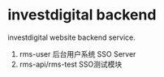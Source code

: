 # investdigital backend
investdigital website backend service.

1. rms-user 后台用户系统 SSO Server
2. rms-api/rms-test SSO测试模块